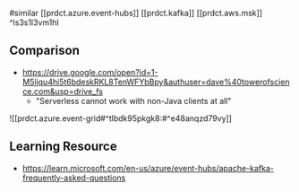 
#similar [[prdct.azure.event-hubs]] [[prdct.kafka]] [[prdct.aws.msk]]   ^ls3s1l3vm1hl


## 

## Comparison
- https://drive.google.com/open?id=1-M5ljqu4hi5t6bdeskRKL8TenWFYbBpy&authuser=dave%40towerofscience.com&usp=drive_fs
  - "Serverless cannot work with non-Java clients at all"

![[prdct.azure.event-grid#^tlbdk95pkgk8:#^e48anqzd79vy]]


## Learning Resource

- https://learn.microsoft.com/en-us/azure/event-hubs/apache-kafka-frequently-asked-questions